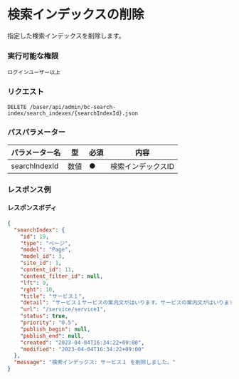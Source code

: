 # 検索インデックスの削除

指定した検索インデックスを削除します。

### 実行可能な権限
```
ログインユーザー以上
```

### リクエスト
```
DELETE /baser/api/admin/bc-search-index/search_indexes/{searchIndexId}.json
```

### パスパラメーター

| パラメーター名   | 型   | 必須  | 内容             |
|-----------|-----|-----|----------------|
| searchIndexId        | 数値  | ●   | 検索インデックスID     |

### レスポンス例
#### レスポンスボディ
```json
{
  "searchIndex": {
    "id": 19,
    "type": "ページ",
    "model": "Page",
    "model_id": 3,
    "site_id": 1,
    "content_id": 11,
    "content_filter_id": null,
    "lft": 9,
    "rght": 10,
    "title": "サービス１",
    "detail": "サービス１サービスの案内文がはいります。サービスの案内文がはいります。サービスの案内文がはいります。 サービスの案内文がはいります。サービスの案内文がはいります。サービスの案内文がはいります。 サービスの案内文がはいります。サービスの案内文がはいります。サービスの案内文がはいります。 サービスの案内文がはいります。サービスの案内文がはいります。サービスの案内文がはいります。サービスの案内文がはいります。サービスの案内文がはいります。サービスの案内文がはいります。 サービスの案内文がはいります。サービスの案内文がはいります。サービスの案内文がはいります。 サービスの案内文がはいります。サービスの案内文がはいります。サービスの案内文がはいります。 サービスの案内文がはいります。サービスの案内文がはいります。サービスの案内文がはいります。サービスの案内文がはいります。サービスの案内文がはいります。サービスの案内文がはいります。 サービスの案内文がはいります。サービスの案内文がはいります。サービスの案内文がはいります。 サービスの案内文がはいります。サービスの案内文がはいります。サービスの案内文がはいります。 サービスの案内文がはいります。サービスの案内文がはいります。サービスの案内文がはいります。",
    "url": "/service/service1",
    "status": true,
    "priority": "0.5",
    "publish_begin": null,
    "publish_end": null,
    "created": "2023-04-04T16:34:22+09:00",
    "modified": "2023-04-04T16:34:22+09:00"
  },
  "message": "検索インデックス: サービス１ を削除しました。"
}

```
